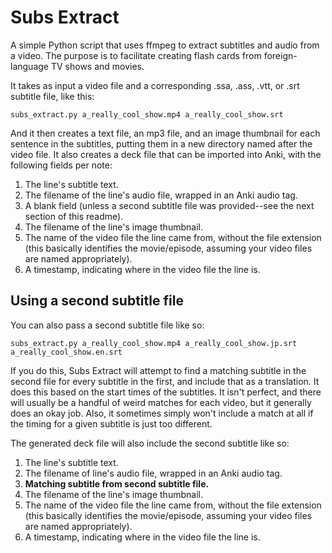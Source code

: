 # Subs Extract

A simple Python script that uses ffmpeg to extract subtitles and audio from a video.  The purpose is to facilitate creating flash cards from foreign-language TV shows and movies.

It takes as input a video file and a corresponding .ssa, .ass, .vtt, or .srt subtitle file, like this:

```
subs_extract.py a_really_cool_show.mp4 a_really_cool_show.srt
```

And it then creates a text file, an mp3 file, and an image thumbnail for each sentence in the subtitles, putting them in a new directory named after the video file.  It also creates a deck file that can be imported into Anki, with the following fields per note:

1. The line's subtitle text.
2. The filename of the line's audio file, wrapped in an Anki audio tag.
3. A blank field (unless a second subtitle file was provided--see the next section of this readme).
4. The filename of the line's image thumbnail.
5. The name of the video file the line came from, without the file extension (this basically identifies the movie/episode, assuming your video files are named appropriately).
6. A timestamp, indicating where in the video file the line is.


## Using a second subtitle file

You can also pass a second subtitle file like so:

```
subs_extract.py a_really_cool_show.mp4 a_really_cool_show.jp.srt a_really_cool_show.en.srt
```

If you do this, Subs Extract will attempt to find a matching subtitle in the second file for every subtitle in the first, and include that as a translation.  It does this based on the start times of the subtitles.  It isn't perfect, and there will usually be a handful of weird matches for each video, but it generally does an okay job.  Also, it sometimes simply won't include a match at all if the timing for a given subtitle is just too different.

The generated deck file will also include the second subtitle like so:

1. The line's subtitle text.
2. The filename of line's audio file, wrapped in an Anki audio tag.
3. **Matching subtitle from second subtitle file.**
4. The filename of the line's image thumbnail.
5. The name of the video file the line came from, without the file extension (this basically identifies the movie/episode, assuming your video files are named appropriately).
6. A timestamp, indicating where in the video file the line is.
